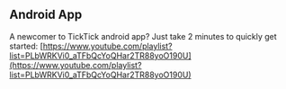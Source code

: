 ## Android App
A newcomer to TickTick android app? Just take 2 minutes to quickly get started:
[https://www.youtube.com/playlist?list=PLbWRKVi0_aTFbQcYoQHar2TR88yoO190U](https://www.youtube.com/playlist?list=PLbWRKVi0_aTFbQcYoQHar2TR88yoO190U)


